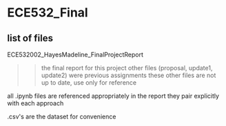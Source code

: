 # ECE532_Final

## list of files

ECE532002_HayesMadeline_FinalProjectReport
>> the final report for this project
>> other files (proposal, update1, update2) were previous assignments
>> these other files are not up to date, use only for reference

all .ipynb files are referenced appropriately in the report
they pair explicitly with each approach

.csv's are the dataset for convenience
